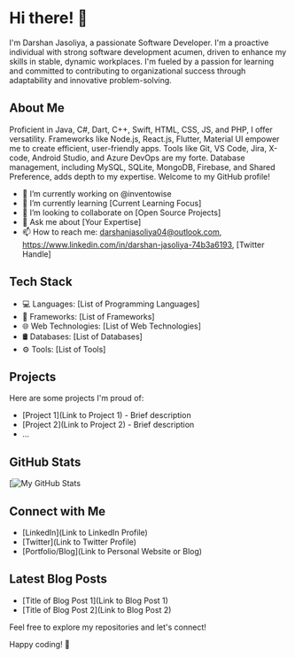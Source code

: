  
# Hi there! 👋

I'm Darshan Jasoliya, a passionate Software Developer. I'm a proactive individual with strong software development acumen, driven to enhance my skills in stable, dynamic workplaces. I'm fueled by a passion for learning and committed to contributing to organizational success through adaptability and innovative problem-solving.


## About Me

Proficient in Java, C#, Dart, C++, Swift, HTML, CSS, JS, and PHP, I offer versatility. Frameworks like Node.js, React.js, Flutter, Material UI empower me to create efficient, user-friendly apps. Tools like Git, VS Code, Jira, X-code, Android Studio, and Azure DevOps are my forte. Database management, including MySQL, SQLite, MongoDB, Firebase, and Shared Preference, adds depth to my expertise. Welcome to my GitHub profile!

- 🔭 I’m currently working on @inventowise
- 🌱 I’m currently learning [Current Learning Focus]
- 👯 I’m looking to collaborate on [Open Source Projects]
- 💬 Ask me about [Your Expertise]
- 📫 How to reach me: darshanjasoliya04@outlook.com, https://www.linkedin.com/in/darshan-jasoliya-74b3a6193, [Twitter Handle]

## Tech Stack

- 💻 Languages: [List of Programming Languages]
- 🚀 Frameworks: [List of Frameworks]
- 🌐 Web Technologies: [List of Web Technologies]
- 🛢️ Databases: [List of Databases]
- ⚙️ Tools: [List of Tools]

## Projects

Here are some projects I'm proud of:

- [Project 1](Link to Project 1) - Brief description
- [Project 2](Link to Project 2) - Brief description
- ...

## GitHub Stats

[![My GitHub Stats](https://github.com/jdo4)

## Connect with Me

- [LinkedIn](Link to LinkedIn Profile)
- [Twitter](Link to Twitter Profile)
- [Portfolio/Blog](Link to Personal Website or Blog)

## Latest Blog Posts

<!-- BLOG-POST-LIST:START -->
- [Title of Blog Post 1](Link to Blog Post 1)
- [Title of Blog Post 2](Link to Blog Post 2)
<!-- BLOG-POST-LIST:END -->

Feel free to explore my repositories and let's connect!

Happy coding! 🚀
